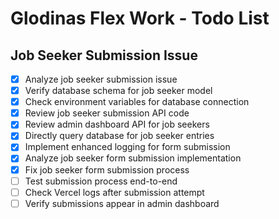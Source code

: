 # Glodinas Flex Work - Todo List

## Job Seeker Submission Issue
- [x] Analyze job seeker submission issue
- [x] Verify database schema for job seeker model
- [x] Check environment variables for database connection
- [x] Review job seeker submission API code
- [x] Review admin dashboard API for job seekers
- [x] Directly query database for job seeker entries
- [x] Implement enhanced logging for form submission
- [x] Analyze job seeker form submission implementation
- [x] Fix job seeker form submission process
- [ ] Test submission process end-to-end
- [ ] Check Vercel logs after submission attempt
- [ ] Verify submissions appear in admin dashboard

